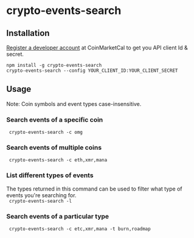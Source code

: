 # crypto-events-search


## Installation
  
[Register a developer account](https://api.coinmarketcal.com/developer/register) at CoinMarketCal to get you API client Id & secret.  
```
npm install -g crypto-events-search
crypto-events-search --config YOUR_CLIENT_ID:YOUR_CLIENT_SECRET
```
  
## Usage

Note: Coin symbols and event types case-insensitive.  
  
### Search events of a specific coin
``` crypto-events-search -c omg```  
  
  
### Search events of multiple coins
``` crypto-events-search -c eth,xmr,mana```
  
  
### List different types of events
The types returned in this command can be used to filter what type of events you're searching for.  
``` crypto-events-search -l```

### Search events of a particular type
``` crypto-events-search -c etc,xmr,mana -t burn,roadmap```
